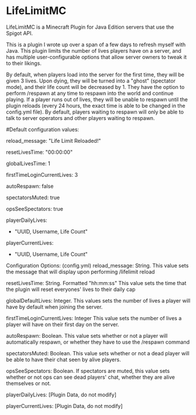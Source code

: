 # LifeLimitMC

LifeLimitMC is a Minecraft Plugin for Java Edition servers that use the Spigot API.

This is a plugin I wrote up over a span of a few days to refresh myself with Java. This plugin limits the number of lives players have on a server, and has multiple user-configurable options that allow server owners to tweak it to their likings.

By default, when players load into the server for the first time, they will be given 3 lives. Upon dying, they will be turned into a "ghost" (spectator mode), and their life count will be decreased by 1. They have the option to perform /respawn at any time to respawn into the world and continue playing. If a player runs out of lives, they will be unable to respawn until the plugin reloads (every 24 hours, the exact time is able to be changed in the config.yml file). By default, players waiting to respawn will only be able to talk to server operators and other players waiting to respawn. 


#Default configuration values:

reload_message: "Life Limit Reloaded!"

resetLivesTime: "00:00:00"

globalLivesTime: 1

firstTimeLoginCurrentLives: 3

autoRespawn: false

spectatorsMuted: true

opsSeeSpectators: true

playerDailyLives: 
- "UUID, Username, Life Count"

playerCurrentLives:
- "UUID, Username, Life Count"




Configuration Options: (config.yml)
reload_message: String. 
This value sets the message that will display upon performing /lifelimit reload

resetLivesTime: String. Formatted "hh:mm:ss"
This value sets the time that the plugin will reset everyones' lives to their daily cap

globalDefaultLives: Integer.
This values sets the number of lives a player will have by default when joining the server.

firstTimeLoginCurrentLives: Integer
This value sets the number of lives a player will have on their first day on the server.

autoRespawn: Boolean.
This value sets whether or not a player will automatically respawn, or whether they have to use the /respawn command

spectatorsMuted: Boolean.
This value sets whether or not a dead player will be able to have their chat seen by alive players.

opsSeeSpectators: Boolean.
If spectators are muted, this value sets whether or not ops can see dead players' chat, whether they are alive themselves or not.

playerDailyLives: [Plugin Data, do not modify]

playerCurrentLives: [Plugin Data, do not modify]
